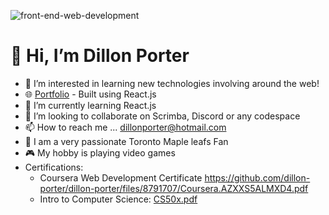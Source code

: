 ![front-end-web-development](https://user-images.githubusercontent.com/12597841/199366546-63e49552-f6d8-4139-9be0-05dfac27e815.jpg)
# 👋 Hi, I’m Dillon Porter
- 👀 I’m interested in learning new technologies involving around the web!
- 🌐 [Portfolio](https://dillon-porter.github.io/portfolio/) - Built using React.js
- 🌱 I’m currently learning React.js
- 💞️ I’m looking to collaborate on Scrimba, Discord or any codespace 
- 📫 How to reach me ... dillonporter@hotmail.com
- 🏒 I am a very passionate Toronto Maple leafs Fan 
- 🎮 My hobby is playing video games
- Certifications:
  - Coursera Web Development Certificate https://github.com/dillon-porter/dillon-porter/files/8791707/Coursera.AZXXS5ALMXD4.pdf
  - Intro to Computer Science: [CS50x.pdf](https://github.com/dillon-porter/dillon-porter/files/13668032/CS50x.pdf)


<!---
dillon-porter/dillon-porter is a ✨ special ✨ repository because its `README.md` (this file) appears on your GitHub profile.
You can click the Preview link to take a look at your changes.
--->
